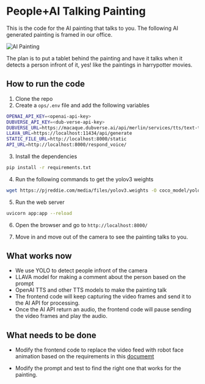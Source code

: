# People+AI Talking Painting

This is the code for the AI painting that talks to you. The following AI generated painting is framed in our office. 

![AI Painting](/docs/ai-painting.png)

The plan is to put a tablet behind the painting and have it talks when it detects a person infront of it, yes! like the paintings in harrypotter movies.


## How to run the code

1. Clone the repo
2. Create a `ops/.env` file and add the following variables
```bash
OPENAI_API_KEY=<openai-api-key>
DUBVERSE_API_KEY=<dub-verse-api-key>
DUBVERSE_URL=https://macaque.dubverse.ai/api/merlin/services/tts/text-to-speech
LLAVA_URL=https://localhost:11434/api/generate
STATIC_FILE_URL=http://localhost:8000/static
API_URL=http://localhost:8000/respond_voice/
```

3. Install the dependencies
```bash
pip install -r requirements.txt
```

4. Run the following commands to get the yolov3 weights
```bash
wget https://pjreddie.com/media/files/yolov3.weights -O coco_model/yolov3.weights
```

5. Run the web server

```bash
uvicorn app:app --reload
```

6. Open the browser and go to `http://localhost:8000/`

7. Move in and move out of the camera to see the painting talks to you.


## What works now

* We use YOLO to detect people infront of the camera
* LLAVA model for making a comment about the person based on the prompt
* OpenAI TTS and other TTS models to make the painting talk
* The frontend code will keep capturing the video frames and send it to the AI API for processing.
* Once the AI API return an audio, the frontend code will pause sending the video frames and play the audio.


## What needs to be done

* Modify the frontend code to replace the video feed with robot face animation based on the requirements in this [documemt](https://docs.google.com/document/d/1caHAHjxJxG-dlpAiR1raLPVOrsJIDzLPOyE027YJxO0/edit?usp=sharing)

* Modify the prompt and test to find the right one that works for the painting.



